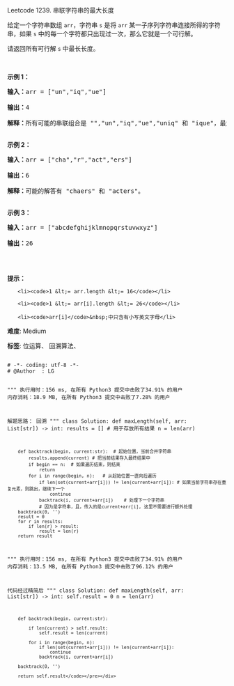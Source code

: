 Leetcode 1239. 串联字符串的最大长度
<p>给定一个字符串数组 <code>arr</code>，字符串 <code>s</code> 是将 <code>arr</code> 某一子序列字符串连接所得的字符串，如果 <code>s</code> 中的每一个字符都只出现过一次，那么它就是一个可行解。</p>


<p>请返回所有可行解 <code>s</code> 中最长长度。</p>



<p>&nbsp;</p>



<p><strong>示例 1：</strong></p>



<pre><strong>输入：</strong>arr = [&quot;un&quot;,&quot;iq&quot;,&quot;ue&quot;]

<strong>输出：</strong>4

<strong>解释：</strong>所有可能的串联组合是 &quot;&quot;,&quot;un&quot;,&quot;iq&quot;,&quot;ue&quot;,&quot;uniq&quot; 和 &quot;ique&quot;，最大长度为 4。

</pre>



<p><strong>示例 2：</strong></p>



<pre><strong>输入：</strong>arr = [&quot;cha&quot;,&quot;r&quot;,&quot;act&quot;,&quot;ers&quot;]

<strong>输出：</strong>6

<strong>解释：</strong>可能的解答有 &quot;chaers&quot; 和 &quot;acters&quot;。

</pre>



<p><strong>示例 3：</strong></p>



<pre><strong>输入：</strong>arr = [&quot;abcdefghijklmnopqrstuvwxyz&quot;]

<strong>输出：</strong>26

</pre>



<p>&nbsp;</p>



<p><strong>提示：</strong></p>



<ul>

	<li><code>1 &lt;= arr.length &lt;= 16</code></li>

	<li><code>1 &lt;= arr[i].length &lt;= 26</code></li>

	<li><code>arr[i]</code>&nbsp;中只含有小写英文字母</li>

</ul>





 **难度**: Medium



 **标签**: 位运算、 回溯算法、 





<div class="hcb_wrap">
<pre class="prism undefined-numbers lang-python" data-lang="Python"><code>
# -*- coding: utf-8 -*-
# @Author  : LG

"""
执行用时：156 ms, 在所有 Python3 提交中击败了34.91% 的用户
内存消耗：18.9 MB, 在所有 Python3 提交中击败了7.28% 的用户

解题思路：
    回溯
"""
class Solution:
    def maxLength(self, arr: List[str]) -> int:
        results = []    # 用于存放所有结果
        n = len(arr)

        def backtrack(begin, current:str):  # 起始位置，当前合并字符串
            results.append(current) # 把当前结果存入最终结果中
            if begin == n:  # 如果遍历结束，则结束
                return
            for i in range(begin, n):   # 从起始位置一直向后遍历
                if len(set(current+arr[i])) != len(current+arr[i]): # 如果当前字符串存在重复元素，则跳出，继续下一个
                    continue
                backtrack(i, current+arr[i])    # 处理下一个字符串
                # 因为是字符串，且，传入的是current+arr[i], 这里不需要进行额外处理
        backtrack(0, '')
        result = 0
        for r in results:
            if len(r) > result:
                result = len(r)
        return result


"""
执行用时：156 ms, 在所有 Python3 提交中击败了34.91% 的用户
内存消耗：13.5 MB, 在所有 Python3 提交中击败了96.12% 的用户

代码经过精简后
"""
class Solution:
    def maxLength(self, arr: List[str]) -> int:
        self.result = 0
        n = len(arr)

        def backtrack(begin, current:str):

            if len(current) > self.result:
                self.result = len(current)

            for i in range(begin, n):
                if len(set(current+arr[i])) != len(current+arr[i]):
                    continue
                backtrack(i, current+arr[i])

        backtrack(0, '')

        return self.result</code></pre></div>
